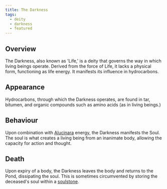 ```yaml
---
title: The Darkness
tags:
  - deity
  - darkness
  - featured
---
```

## Overview
The Darkness, also known as 'Life,' is a deity that governs the way in which living beings operate. Derived from the force of Life, it lacks a physical form, functioning as life energy. It manifests its influence in hydrocarbons.
## Appearance
Hydrocarbons, through which the Darkness operates, are found in tar, bitumen, and organic compounds such as amino acids (as in living beings.)
## Behaviour
Upon combination with [Alucinara](deities/alucinara.md) energy, the Darkness manifests the Soul. The soul is what creates a living being from an inanimate body, allowing the capacity for action and thought.
## Death
Upon expiry of a body, the Darkness leaves the body and returns to the Pond, dissipating the soul. This is sometimes circumvented by storing the deceased's soul within a [soulstone](phenomena/soulstone.md).